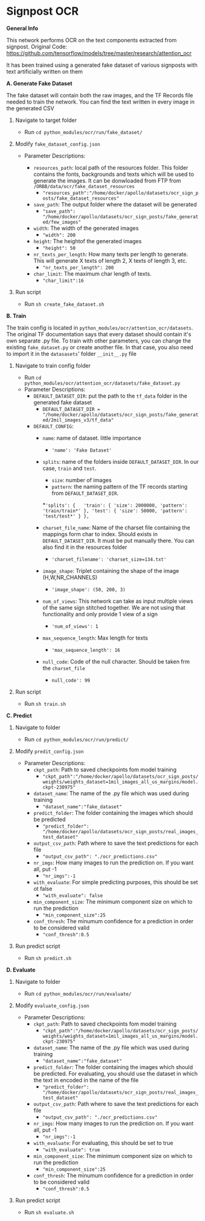 # Signpost OCR 

**General Info**

This network performs OCR on the text components extracted from signpost. 
Original Code: https://github.com/tensorflow/models/tree/master/research/attention_ocr

It has been trained using a generated fake dataset of various signposts with text artificially written on them

**A. Generate Fake Dataset**
 
 The fake dataset will contain both the raw images, and the TF Records file needed to train the network.
 You can find the text written in every image in the generated CSV  
 
1. Navigate to target folder 
    * Run `cd python_modules/ocr/run/fake_dataset/`
      
2. Modify `fake_dataset_config.json`
    * Parameter Descriptions:
 
        * `resources_path`: local path of the resources folder. This folder contains the fonts, backgrounds and texts which will be used to generate the images. It can be donwloaded from FTP from `/ORBB/data/ocr/fake_dataset_resources`  
            * `"resources_path":"/home/docker/apollo/datasets/ocr_sign_posts/fake_dataset_resources"`   
        * `save_path`: The output folder where the dataset will be generated 
            * `"save_path": "/home/docker/apollo/datasets/ocr_sign_posts/fake_generated/few_images"`
        * `width`: The width of the generated images
            * `"width": 200`
        * `height`: The heightof the generated images
            * `"height": 50`
        * `nr_texts_per_length`: How many texts per length to generate. This will generate X texts of length 2, X texts of length 3, etc. 
            * `"nr_texts_per_length": 200`
        * `char_limit`: The maximum char length of texts. 
            * `"char_limit":16`
           
2. Run script
    * Run `sh create_fake_dataset.sh` 


**B. Train**
 
 The train config is located in `python_modules/ocr/attention_ocr/datasets`. The original TF documentation says that every dataset should contain it's own separate .py file. To train with other parameters, you can change the existing `fake_dataset.py` or create another file. In that case, you also need to import it in the `datasasets`' folder `__init__.py` file
   
1. Navigate to train config folder 
    * Run `cd python_modules/ocr/attention_ocr/datasets/fake_dataset.py`
    * Parameter Descriptions: 
        *  `DEFAULT_DATASET_DIR`: put the path to the `tf_data` folder in the generated fake dataset
            *  `DEFAULT_DATASET_DIR = "/home/docker/apollo/datasets/ocr_sign_posts/fake_generated/2mil_images_v3/tf_data"`
        *  `DEFAULT_CONFIG`:
            * `name`: name of dataset. little importance
                * `'name': 'Fake Dataset'`
            * `splits`: name of the folders inside `DEFAULT_DATASET_DIR`. In our case, `train` and `test`.
                * `size`: number of images
                * `pattern`: the naming pattern of the TF records starting from  `DEFAULT_DATASET_DIR`.
                
                *`'splits': {  
                    'train': {
                        'size': 2000000,
                        'pattern': 'train/train*'
                    },
                    'test': {
                        'size': 50000,
                        'pattern': 'test/test*'
                        }
                        },`   
            * `charset_file_name`: Name of the charset file containing the mappings form char to index. Should exists in `DEFAULT_DATASET_DIR`. It must be put manually there. You can also find it in the resources folder
                * `'charset_filename': 'charset_size=134.txt'`
            * `image_shape`: Triplet containing the shape of the image (H,W,NR_CHANNELS)
                * `'image_shape': (50, 200, 3)`
            * `num_of_views`: This network can take as input multiple views of the same sign stitched together. We are not using that functionality and only provide 1 view of a sign
                * `'num_of_views': 1`
            * `max_sequence_length`: Max length for texts 
                * `'max_sequence_length': 16`
            * `null_code`: Code of the null character. Should be taken frm the `charset_file`
                * `null_code': 99`
        
2. Run script
    * Run `sh train.sh` 

**C. Predict**
 
1. Navigate to folder
    * Run `cd python_modules/ocr/run/predict/`
    
2. Modify `predit_config.json`
    * Parameter Descriptions:
        * `ckpt_path`: Path to saved checkpoints fom model training  
            * `"ckpt_path":"/home/docker/apollo/datasets/ocr_sign_posts/weights/weights_dataset=1mil_images_all_us_margins/model.ckpt-230975"`   
        * `dataset_name`: The name of the .py file which was used during training
            * `"dataset_name":"fake_dataset"`   
        * `predict_folder`: The folder containing the images which should be predicted 
            * `"predict_folder": "/home/docker/apollo/datasets/ocr_sign_posts/real_images_test_dataset"`   
        * `output_csv_path`: Path where to save the text predictions for each file
            * `"output_csv_path": "./ocr_predictions.csv"`   
        * `nr_imgs`: How many images to run the prediction on. If you want all, put -1
            * `"nr_imgs":-1`   
        * `with_evaluate`: For simple predicting purposes, this should be set ot false
            * `"with_evaluate": false`   
        * `min_component_size`: The minimum component size on which to run the prediction
            * `"min_component_size":25`   
        * `conf_thresh`: The minumum confidence for a prediction in order to be considered valid
            * `"conf_thresh":0.5`   
        

2. Run predict script
    * Run `sh predict.sh` 
  
**D. Evaluate**
 
1. Navigate to folder
    * Run `cd python_modules/ocr/run/evaluate/`
    
2. Modify `evaluate_config.json`
    * Parameter Descriptions:
        * `ckpt_path`: Path to saved checkpoints fom model training  
            * `"ckpt_path":"/home/docker/apollo/datasets/ocr_sign_posts/weights/weights_dataset=1mil_images_all_us_margins/model.ckpt-230975"`   
        * `dataset_name`: The name of the .py file which was used during training
            * `"dataset_name":"fake_dataset"`   
        * `predict_folder`: The folder containing the images which should be predicted. For evaluating, you should use the dataset in which the text in encoded in the name of the file 
            * `"predict_folder": "/home/docker/apollo/datasets/ocr_sign_posts/real_images_test_dataset"`   
        * `output_csv_path`: Path where to save the text predictions for each file
            * `"output_csv_path": "./ocr_predictions.csv"`   
        * `nr_imgs`: How many images to run the prediction on. If you want all, put -1
            * `"nr_imgs":-1`   
        * `with_evaluate`: For evaluating, this should be set to true
            * `"with_evaluate": true`   
        * `min_component_size`: The minimum component size on which to run the prediction
            * `"min_component_size":25`   
        * `conf_thresh`: The minumum confidence for a prediction in order to be considered valid
            * `"conf_thresh":0.5`   

2. Run predict script
    * Run `sh evaluate.sh` 
  
 
